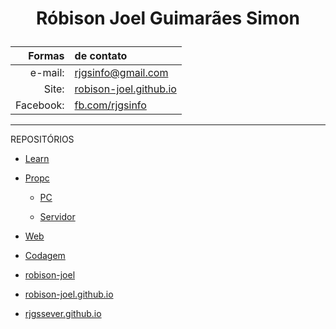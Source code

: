 # <p align="center">Róbison Joel Guimarães Simon</p>

Formas   | de contato
--------:|:---------
e-mail:  | rjgsinfo@gmail.com
Site:    | [robison-joel.github.io](https://robison-joel.github.io)
Facebook:| [fb.com/rjgsinfo](https://fb.com/rjgsinfo)

-------------

REPOSITÓRIOS

* [Learn](https://github.com/robison-joel/learn)
  
* [Propc](https://github.com/robison-joel/propc)

    * [PC](https://github.com/robison-joel/propc/tree/main/PC)

    * [Servidor](https://github.com/robison-joel/propc/tree/main/Server)

* [Web](https://github.com/robison-joel/WEB)

* [Codagem](https://github.com/robison-joel/Codagem)

* [robison-joel](https://github.com/robison-joel/robison-joel)

* [robison-joel.github.io](https://github.com/robison-joel/robison-joel.github.io)

* [rjgssever.github.io](https://github.com/robison-joel/rjgssever.github.io)



